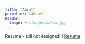 ```yaml
---
title: "About"
permalink: /about/
header:
  image: #"/images/zakim.jpg"
---
```


Resume - still not designed!!!
[Resume](/_pages/resume-index.html)
